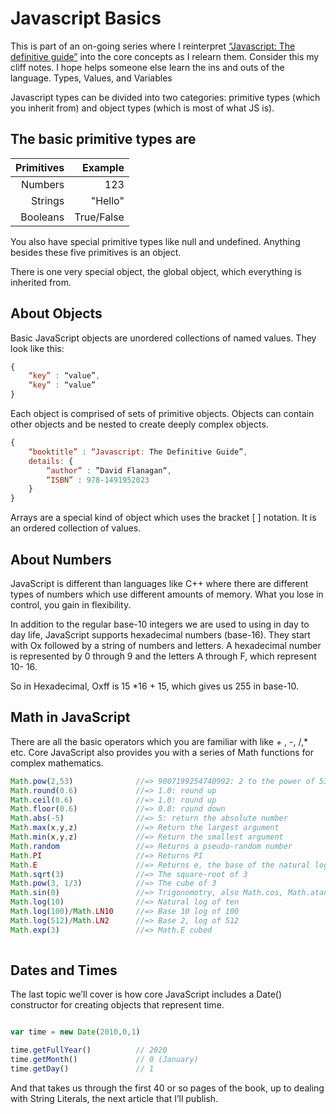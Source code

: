 [Javascript: The definitive guide notes]: https://raw.githubusercontent.com/ramijames/Javascript-The-definitive-guide-notes/master/javascript-the-definitive-guide.png

# Javascript Basics

This is part of an on-going series where I reinterpret [“Javascript: The definitive guide”](https://amzn.to/34916jT) into the core concepts as I relearn them. Consider this my cliff notes. I hope helps someone else learn the ins and outs of the language.
Types, Values, and Variables

Javascript types can be divided into two categories: primitive types (which you inherit from) and object types (which is most of what JS is).

## The basic primitive types are

| Primitives | Example    |
| ----------:|-----------:|
| Numbers    | 123        |
| Strings    | "Hello"    |
| Booleans   | True/False |

You also have special primitive types like null and undefined. Anything besides these five primitives is an object.

There is one very special object, the global object, which everything is inherited from.

## About Objects

Basic JavaScript objects are unordered collections of named values. They look like this:

```javascript
{
    “key” : “value”,
    “key” : “value”
}
```

Each object is comprised of sets of primitive objects. Objects can contain other objects and be nested to create deeply complex objects.

```javascript
{
    “booktitle” : “Javascript: The Definitive Guide”,
    details: {
        “author” : ”David Flanagan“,
        “ISBN” : 978-1491952023 
    }
}
```

Arrays are a special kind of object which uses the bracket [ ] notation. It is an ordered collection of values.

## About Numbers

JavaScript is different than languages like C++ where there are different types of numbers which use different amounts of memory. What you lose in control, you gain in flexibility.

In addition to the regular base-10 integers we are used to using in day to day life, JavaScript supports hexadecimal numbers (base-16). They start with Ox followed by a string of numbers and letters. A hexadecimal number is represented by 0 through 9 and the letters A through F, which represent 10- 16.

So in Hexadecimal, Oxff is 15 *16 + 15, which gives us 255 in base-10.

## Math in JavaScript

There are all the basic operators which you are familiar with like + , -, /,* etc. Core JavaScript also provides you with a series of Math functions for complex mathematics.

```javascript
Math.pow(2,53)              //=> 9007199254740992: 2 to the power of 53
Math.round(0.6)             //=> 1.0: round up
Math.ceil(0.6)              //=> 1.0: round up
Math.floor(0.6)             //=> 0.0: round down
Math.abs(-5)                //=> 5: return the absolute number
Math.max(x,y,z)             //=> Return the largest argument
Math.min(x,y,z)             //=> Return the smallest argument
Math.random                 //=> Returns a pseudo-random number
Math.PI                     //=> Returns PI
Math.E                      //=> Returns e, the base of the natural log
Math.sqrt(3)                //=> The square-root of 3
Math.pow(3, 1/3)            //=> The cube of 3
Math.sin(0)                 //=> Trigonomotry, also Math.cos, Math.atan, etc.
Math.log(10)                //=> Natural log of ten
Math.log(100)/Math.LN10     //=> Base 10 log of 100
Math.log(512)/Math.LN2      //=> Base 2, log of 512
Math.exp(3)                 //=> Math.E cubed
 
```

## Dates and Times 

The last topic we’ll cover is how core JavaScript includes a Date() constructor for creating objects that represent time.

```javascript

var time = new Date(2010,0,1)

time.getFullYear()          // 2020
time.getMonth()             // 0 (January)
time.getDay()               // 1

```
And that takes us through the first 40 or so pages of the book, up to dealing with String Literals, the next article that I’ll publish.